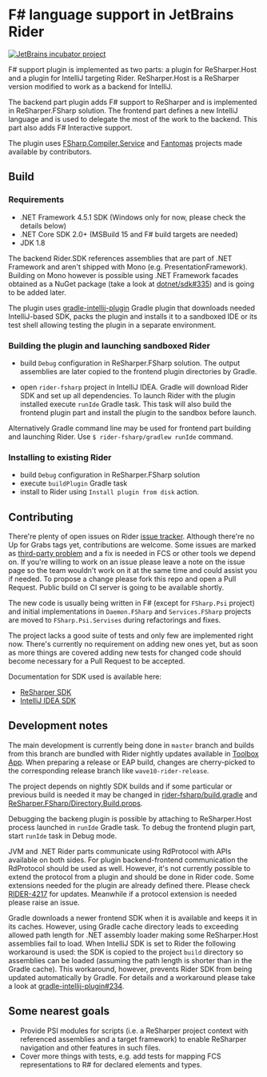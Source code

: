 # F# language support in JetBrains Rider
[![JetBrains incubator project](http://jb.gg/badges/official.svg)](https://confluence.jetbrains.com/display/ALL/JetBrains+on+GitHub)

F# support plugin is implemented as two parts: a plugin for ReSharper.Host and a plugin for IntelliJ targeting Rider. ReSharper.Host is a ReSharper version modified to work as a backend for IntelliJ.

The backend part plugin adds F# support to ReSharper and is implemented in ReSharper.FSharp solution.
The frontend part defines a new IntelliJ language and is used to delegate the most of the work to the backend. This part also adds F# Interactive support.

The plugin uses [FSharp.Compiler.Service](https://github.com/Microsoft/visualfsharp) and [Fantomas](https://github.com/dungpa/fantomas) projects made available by contributors.

## Build

### Requirements

* .NET Framework 4.5.1 SDK (Windows only for now, please check the details below)
* .NET Core SDK 2.0+ (MSBuild 15 and F# build targets are needed)
* JDK 1.8

The backend Rider.SDK references assemblies that are part of .NET Framework and aren't shipped with Mono (e.g. PresentationFramework). Building on Mono however is possible using .NET Framework facades obtained as a NuGet package (take a look at [dotnet/sdk#335](https://github.com/dotnet/sdk/issues/335#issuecomment-330772137)) and is going to be added later.

The plugin uses [gradle-intellij-plugin](https://github.com/JetBrains/gradle-intellij-plugin) Gradle plugin that downloads needed IntelliJ-based SDK, packs the plugin and installs it to a sandboxed IDE or its test shell allowing testing the plugin in a separate environment.

### Building the plugin and launching sandboxed Rider 

*  build `Debug` configuration in ReSharper.FSharp solution. The output assemblies are later copied to the frontend plugin directories by Gradle.

* open `rider-fsharp` project in IntelliJ IDEA. Gradle will download Rider SDK and set up all dependencies. To launch Rider with the plugin installed execute `runIde` Gradle task. This task will also build the frontend plugin part and install the plugin to the sandbox before launch.

Alternatively Gradle command line may be used for frontend part building and launching Rider. Use `$ rider-fsharp/gradlew runIde` command.

### Installing to existing Rider

* build `Debug` configuration in ReSharper.FSharp solution
* execute `buildPlugin` Gradle task
* install to Rider using `Install plugin from disk` action.

## Contributing

There're plenty of open issues on Rider [issue tracker](https://youtrack.jetbrains.com/issues?q=in:%20rider%20%23Unresolved%20Technology:%20FSharp). Although there're no Up for Grabs tags yet, contributions are welcome. Some issues are marked as [third-party problem](https://youtrack.jetbrains.com/issues/RIDER?q=Technology:%20FSharp%20%20state:%20%7BThird%20party%20problem%7D) and a fix is needed in FCS or other tools we depend on. If you're willing to work on an issue please leave a note on the issue page so the team wouldn't work on it at the same time and could assist you if needed. To propose a change please fork this repo and open a Pull Request. Public build on CI server is going to be available shortly.

The new code is usually being written in F# (except for `FSharp.Psi` project) and initial implementations in `Daemon.FSharp` and `Services.FSharp` projects are moved to `FSharp.Psi.Servises` during refactorings and fixes.

The project lacks a good suite of tests and only few are implemented right now. There's currently no requirement on adding new ones yet, but as soon as more things are covered adding new tests for changed code should become necessary for a Pull Request to be accepted.

Documentation for SDK used is available here:

* [ReSharper SDK](https://www.jetbrains.com/help/resharper/sdk/README.html)
* [IntelliJ IDEA SDK](https://www.jetbrains.org/intellij/sdk/docs/welcome.html)


## Development notes

The main development is currently being done in `master` branch and builds from this branch are bundled with Rider nightly updates available in [Toolbox App](https://www.jetbrains.com/toolbox/app/). When preparing a release or EAP build, changes are cherry-picked to the corresponding release branch like `wave10-rider-release`.

The project depends on nightly SDK builds and if some particular or previous build is needed it may be changed in [rider-fsharp/build.gradle](rider-fsharp/build.gradle) and [ReSharper.FSharp/Directory.Build.props](ReSharper.FSharp/Directory.Build.props).

Debugging the backeng plugin is possible by attaching to ReSharper.Host process launched in `runIde` Gradle task. To debug the frontend plugin part, start `runIde` task in Debug mode.

JVM and .NET Rider parts communicate using RdProtocol with APIs available on both sides. For plugin backend-frontend communication the RdProtocol should be used as well. However, it's not currently possible to extend the protocol from a plugin and should be done in Rider code. Some extensions needed for the plugin are already defined there. Please check [RIDER-4217](https://youtrack.jetbrains.com/issue/RIDER-4217) for updates. Meanwhile if a protocol extension is needed please raise an issue.

Gradle downloads a newer frontend SDK when it is available and keeps it in its caches. However, using Gradle cache directory leads to exceeding allowed path length for .NET assembly loader making some ReSharper.Host assemblies fail to load. When IntelliJ SDK is set to Rider the following workaround is used: the SDK is copied to the project `build` directory so assemblies can be loaded (assuming the path length is shorter than in the Gradle cache). This workaround, however, prevents Rider SDK from being updated automatically by Gradle. For details and a workaround please take a look at [gradle-intellij-plugin#234](https://github.com/JetBrains/gradle-intellij-plugin/issues/234).

## Some nearest goals

* Provide PSI modules for scripts (i.e. a ReSharper project context with referenced assemblies and a target framework) to enable ReSharper navigation and other features in such files.
* Cover more things with tests, e.g. add tests for mapping FCS representations to R# for declared elements and types.